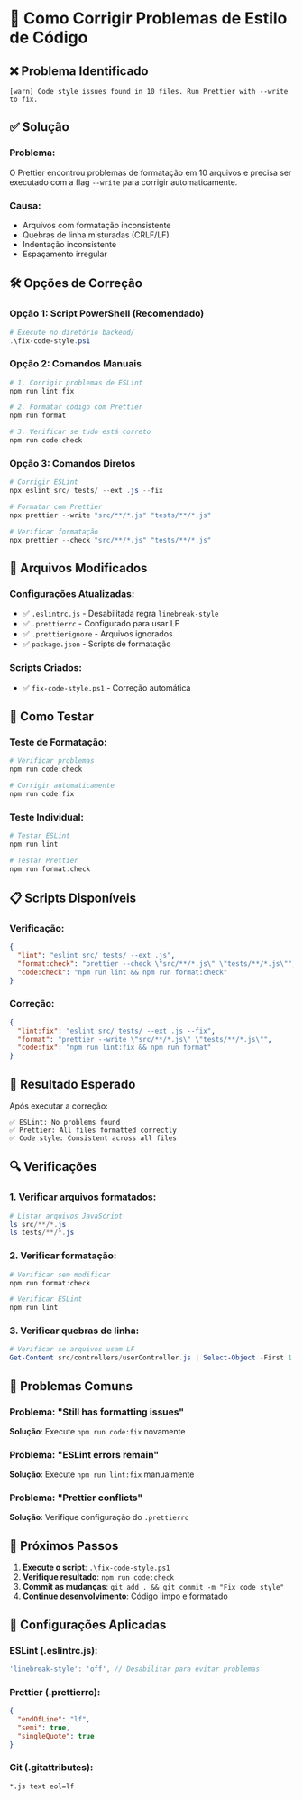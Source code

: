 # 🎨 Como Corrigir Problemas de Estilo de Código

## ❌ Problema Identificado
```
[warn] Code style issues found in 10 files. Run Prettier with --write to fix.
```

## ✅ Solução

### **Problema:**
O Prettier encontrou problemas de formatação em 10 arquivos e precisa ser executado com a flag `--write` para corrigir automaticamente.

### **Causa:**
- Arquivos com formatação inconsistente
- Quebras de linha misturadas (CRLF/LF)
- Indentação inconsistente
- Espaçamento irregular

## 🛠️ Opções de Correção

### **Opção 1: Script PowerShell (Recomendado)**
```powershell
# Execute no diretório backend/
.\fix-code-style.ps1
```

### **Opção 2: Comandos Manuais**
```powershell
# 1. Corrigir problemas de ESLint
npm run lint:fix

# 2. Formatar código com Prettier
npm run format

# 3. Verificar se tudo está correto
npm run code:check
```

### **Opção 3: Comandos Diretos**
```powershell
# Corrigir ESLint
npx eslint src/ tests/ --ext .js --fix

# Formatar com Prettier
npx prettier --write "src/**/*.js" "tests/**/*.js"

# Verificar formatação
npx prettier --check "src/**/*.js" "tests/**/*.js"
```

## 📁 Arquivos Modificados

### **Configurações Atualizadas:**
- ✅ `.eslintrc.js` - Desabilitada regra `linebreak-style`
- ✅ `.prettierrc` - Configurado para usar LF
- ✅ `.prettierignore` - Arquivos ignorados
- ✅ `package.json` - Scripts de formatação

### **Scripts Criados:**
- ✅ `fix-code-style.ps1` - Correção automática

## 🧪 Como Testar

### **Teste de Formatação:**
```powershell
# Verificar problemas
npm run code:check

# Corrigir automaticamente
npm run code:fix
```

### **Teste Individual:**
```powershell
# Testar ESLint
npm run lint

# Testar Prettier
npm run format:check
```

## 📋 Scripts Disponíveis

### **Verificação:**
```json
{
  "lint": "eslint src/ tests/ --ext .js",
  "format:check": "prettier --check \"src/**/*.js\" \"tests/**/*.js\"",
  "code:check": "npm run lint && npm run format:check"
}
```

### **Correção:**
```json
{
  "lint:fix": "eslint src/ tests/ --ext .js --fix",
  "format": "prettier --write \"src/**/*.js\" \"tests/**/*.js\"",
  "code:fix": "npm run lint:fix && npm run format"
}
```

## 🎯 Resultado Esperado

Após executar a correção:
```
✅ ESLint: No problems found
✅ Prettier: All files formatted correctly
✅ Code style: Consistent across all files
```

## 🔍 Verificações

### **1. Verificar arquivos formatados:**
```powershell
# Listar arquivos JavaScript
ls src/**/*.js
ls tests/**/*.js
```

### **2. Verificar formatação:**
```powershell
# Verificar sem modificar
npm run format:check

# Verificar ESLint
npm run lint
```

### **3. Verificar quebras de linha:**
```powershell
# Verificar se arquivos usam LF
Get-Content src/controllers/userController.js | Select-Object -First 1
```

## 🚨 Problemas Comuns

### **Problema**: "Still has formatting issues"
**Solução**: Execute `npm run code:fix` novamente

### **Problema**: "ESLint errors remain"
**Solução**: Execute `npm run lint:fix` manualmente

### **Problema**: "Prettier conflicts"
**Solução**: Verifique configuração do `.prettierrc`

## 🎉 Próximos Passos

1. **Execute o script**: `.\fix-code-style.ps1`
2. **Verifique resultado**: `npm run code:check`
3. **Commit as mudanças**: `git add . && git commit -m "Fix code style"`
4. **Continue desenvolvimento**: Código limpo e formatado

## 📝 Configurações Aplicadas

### **ESLint (.eslintrc.js):**
```javascript
'linebreak-style': 'off', // Desabilitar para evitar problemas
```

### **Prettier (.prettierrc):**
```json
{
  "endOfLine": "lf",
  "semi": true,
  "singleQuote": true
}
```

### **Git (.gitattributes):**
```
*.js text eol=lf
``` 